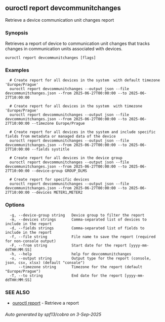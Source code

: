 ## ouroctl report devcommunitchanges

Retrieve a device communication unit changes report

### Synopsis

Retrieves a report of device to communication unit changes that tracks changes in communication units associated with devices.

```
ouroctl report devcommunitchanges [flags]
```

### Examples

```
  # Create report for all devices in the system  with default timezone 'Europe/Prague'
  ouroctl report devcommunitchanges --output json --file devcommunitchanges.json --from 2025-06-27T00:00:00 --to 2025-06-27T10:00:00

  # Create report for all devices in the system  with timezone 'Europe/Prague'
  ouroctl report devcommunitchanges --output json --file devcommunitchanges.json --from 2025-06-27T00:00:00 --to 2025-06-27T10:00:00 --timezone Europe/Prague

  # Create report for all devices in the system and include specific fields from metadata or managed data of the device
  ouroctl report devcommunitchanges --output json --file devcommunitchanges.json --from 2025-06-27T00:00:00 --to 2025-06-27T10:00:00 --fields systitle

  # Create report for all devices in the device group
  ouroctl report devcommunitchanges --output json --file devcommunitchanges.json --from 2025-06-27T00:00:00 --to 2025-06-27T10:00:00 --device-group GROUP_DLMS

  # Create report for specific devices
  ouroctl report devcommunitchanges --output json --file devcommunitchanges.json --from 2025-06-27T00:00:00 --to 2025-06-27T10:00:00 --devices METER1,METER2
```

### Options

```
  -g, --device-group string   Device group to filter the report
  -m, --devices strings       Comma-separated list of devices to include in the report
  -d, --fields strings        Comma-separated list of fields to include in the report
  -f, --file string           File name to save the report (required for non-console output)
  -F, --from string           Start date for the report [yyyy-mm-ddTHH:MM:SS]
  -h, --help                  help for devcommunitchanges
  -o, --output string         Output type for the report (console, json, csv, xlsx) (default "console")
      --timezone string       Timezone for the report (default "Europe/Prague")
  -T, --to string             End date for the report [yyyy-mm-ddTHH:MM:SS]
```

### SEE ALSO

* [ouroctl report](ouroctl_report.md)	 - Retrieve a report

###### Auto generated by spf13/cobra on 3-Sep-2025
